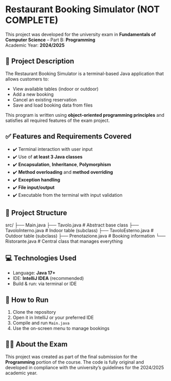 # Restaurant Booking Simulator  (NOT COMPLETE)

This project was developed for the university exam in **Fundamentals of Computer Science** – Part B: **Programming**  
Academic Year: **2024/2025**

## 📘 Project Description

The Restaurant Booking Simulator is a terminal-based Java application that allows customers to:
- View available tables (indoor or outdoor)
- Add a new booking
- Cancel an existing reservation
- Save and load booking data from files

This program is written using **object-oriented programming principles** and satisfies all required features of the exam project.

## ✅ Features and Requirements Covered

- ✔️ Terminal interaction with user input
- ✔️ Use of **at least 3 Java classes**
- ✔️ **Encapsulation**, **Inheritance**, **Polymorphism**
- ✔️ **Method overloading** and **method overriding**
- ✔️ **Exception handling**
- ✔️ **File input/output**
- ✔️ Executable from the terminal with input validation

## 🧱 Project Structure
src/
├── Main.java
├── Tavolo.java # Abstract base class
├── TavoloInterno.java # Indoor table (subclass)
├── TavoloEsterno.java # Outdoor table (subclass)
├── Prenotazione.java # Booking information
└── Ristorante.java # Central class that manages everything


## 💻 Technologies Used

- Language: **Java 17+**
- IDE: **IntelliJ IDEA** (recommended)
- Build & run: via terminal or IDE

## 🚀 How to Run

1. Clone the repository
2. Open it in IntelliJ or your preferred IDE
3. Compile and run `Main.java`
4. Use the on-screen menu to manage bookings

## 🧑‍🎓 About the Exam

This project was created as part of the final submission for the **Programming** portion of the course. The code is fully original and developed in compliance with the university’s guidelines for the 2024/2025 academic year.
